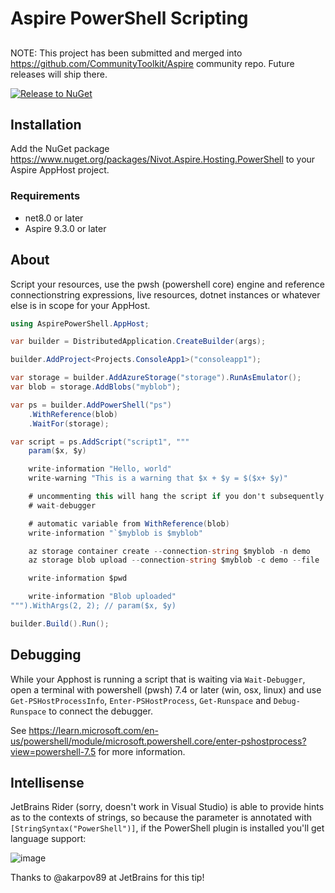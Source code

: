 # Aspire PowerShell Scripting

## 

NOTE: This project has been submitted and merged into https://github.com/CommunityToolkit/Aspire community repo. Future releases will ship there.  

[![Release to NuGet](https://github.com/oising/AspirePowerShell/actions/workflows/release.yml/badge.svg)](https://github.com/oising/AspirePowerShell/actions/workflows/release.yml)

## Installation

Add the NuGet package https://www.nuget.org/packages/Nivot.Aspire.Hosting.PowerShell to your Aspire AppHost project.

### Requirements

- net8.0 or later
- Aspire 9.3.0 or later

## About

Script your resources, use the pwsh (powershell core) engine and reference connectionstring expressions, live resources, dotnet instances or whatever else is in scope for your AppHost. 


```csharp
using AspirePowerShell.AppHost;

var builder = DistributedApplication.CreateBuilder(args);

builder.AddProject<Projects.ConsoleApp1>("consoleapp1");

var storage = builder.AddAzureStorage("storage").RunAsEmulator();
var blob = storage.AddBlobs("myblob");

var ps = builder.AddPowerShell("ps")
    .WithReference(blob)
    .WaitFor(storage);

var script = ps.AddScript("script1", """
    param($x, $y)

    write-information "Hello, world"
    write-warning "This is a warning that $x + $y = $($x+ $y)"

    # uncommenting this will hang the script if you don't subsequently attach the pwsh debugger
    # wait-debugger

    # automatic variable from WithReference(blob)
    write-information "`$myblob is $myblob"

    az storage container create --connection-string $myblob -n demo
    az storage blob upload --connection-string $myblob -c demo --file ..\README.md

    write-information $pwd

    write-information "Blob uploaded"
""").WithArgs(2, 2); // param($x, $y)

builder.Build().Run();
```

## Debugging

While your Apphost is running a script that is waiting via `Wait-Debugger`, open a terminal with powershell (pwsh) 7.4 or later (win, osx, linux) and use `Get-PSHostProcessInfo`, `Enter-PSHostProcess`, `Get-Runspace` and `Debug-Runspace` to connect the debugger. 

See https://learn.microsoft.com/en-us/powershell/module/microsoft.powershell.core/enter-pshostprocess?view=powershell-7.5 for more information.

## Intellisense

JetBrains Rider (sorry, doesn't work in Visual Studio) is able to provide hints as to the contexts of strings, so because the parameter is annotated with `[StringSyntax("PowerShell")]`, if the PowerShell plugin is installed you'll get language support:


![image](https://github.com/user-attachments/assets/9c65528d-5afd-4aeb-a08b-f6597555dece)

Thanks to @akarpov89 at JetBrains for this tip!
